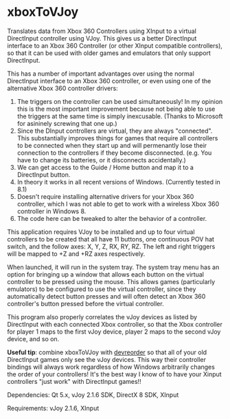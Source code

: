 xboxToVJoy
==========

Translates data from Xbox 360 Controllers using XInput to a virtual DirectInput controller using VJoy. This gives us a better DirectInput interface to an Xbox 360 Controller (or other XInput compatible controllers), so that it can be used with older games and emulators that only support DirectInput.

This has a number of important advantages over using the normal DirectInput interface to an Xbox 360 controller, or even using one of the alternative Xbox 360 controller drivers:

1. The triggers on the controller can be used simultaneously! In my opinion this is the most important improvement because not being able to use the triggers at the same time is simply inexcusable. (Thanks to Microsoft for asininely screwing that one up.)
2. Since the DInput controllers are virtual, they are always "connected". This substantially improves things for games that require all controllers to be connected when they start up and will permenantly lose their connection to the controllers if they become disconnected. (e.g. You have to change its batteries, or it disconnects accidentally.)
3. We can get access to the Guide / Home button and map it to a DirectInput button.
4. In theory it works in all recent versions of Windows. (Currently tested in 8.1)
5. Doesn't require installing alternative drivers for your Xbox 360 controller, which I was not able to get to work with a wireless Xbox 360 controller in Windows 8.
6. The code here can be tweaked to alter the behavior of a controller.

This application requires VJoy to be installed and up to four virtual controllers to be created that all have 11 buttons, one continuous POV hat switch, and the follow axes: X, Y, Z, RX, RY, RZ. The left and right triggers will be mapped to +Z and +RZ axes respectively.

When launched, it will run in the system tray. The system tray menu has an option for bringing up a window that allows each button on the virtual controller to be pressed using the mouse. This allows games (particularly emulators) to be configured to use the virtual controller, since they automatically detect button presses and will often detect an Xbox 360 controller's button pressed before the virtual controller.

This program also properly correlates the vJoy devices as listed by DirectInput with each connected Xbox controller, so that the Xbox controller for player 1 maps to the first vJoy device, player 2 maps to the second vJoy device, and so on.

**Useful tip**: combine xboxToVJoy with [devreorder](https://github.com/briankendall/devreorder) so that all of your old DirectInput games only see the vJoy devices. This way their controller bindings will always work regardless of how Windows arbitrarily changes the order of your controllers! It's the best way I know of to have your Xinput controllers "just work" with DirectInput games!!

Dependencies: Qt 5.x, vJoy 2.1.6 SDK, DirectX 8 SDK, XInput

Requirements: vJoy 2.1.6, XInput
